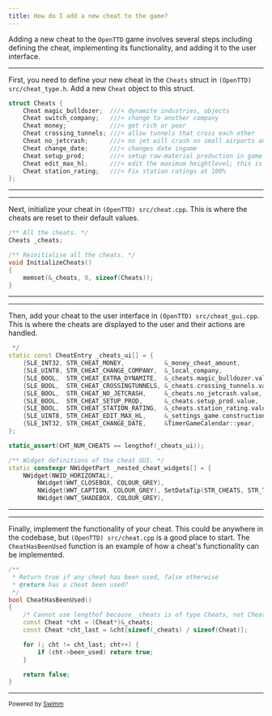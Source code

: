```yaml
---
title: How do I add a new cheat to the game?
---
```

Adding a new cheat to the <SwmToken path="src/cheat_type.h" pos="2:13:13" line-data=" * This file is part of OpenTTD." repo-id="Z2l0aHViJTNBJTNBT3BlblRURCUzQSUzQXNodWp1dXU=" repo-name="OpenTTD">`OpenTTD`</SwmToken> game involves several steps including defining the cheat, implementing its functionality, and adding it to the user interface.

<SwmSnippet path="/src/cheat_type.h" line="26" repo-id="Z2l0aHViJTNBJTNBT3BlblRURCUzQSUzQXNodWp1dXU=">

---

First, you need to define your new cheat in the <SwmToken path="src/cheat_type.h" pos="26:2:2" line-data="struct Cheats {" repo-id="Z2l0aHViJTNBJTNBT3BlblRURCUzQSUzQXNodWp1dXU=" repo-name="OpenTTD">`Cheats`</SwmToken> struct in <SwmPath repo-id="Z2l0aHViJTNBJTNBT3BlblRURCUzQSUzQXNodWp1dXU=" repo-name="OpenTTD" path="src/cheat_type.h">`(OpenTTD) src/cheat_type.h`</SwmPath>. Add a new <SwmToken path="src/cheat_type.h" pos="27:1:1" line-data="	Cheat magic_bulldozer;  ///&lt; dynamite industries, objects" repo-id="Z2l0aHViJTNBJTNBT3BlblRURCUzQSUzQXNodWp1dXU=" repo-name="OpenTTD">`Cheat`</SwmToken> object to this struct.

```c
struct Cheats {
	Cheat magic_bulldozer;  ///< dynamite industries, objects
	Cheat switch_company;   ///< change to another company
	Cheat money;            ///< get rich or poor
	Cheat crossing_tunnels; ///< allow tunnels that cross each other
	Cheat no_jetcrash;      ///< no jet will crash on small airports anymore
	Cheat change_date;      ///< changes date ingame
	Cheat setup_prod;       ///< setup raw-material production in game
	Cheat edit_max_hl;      ///< edit the maximum heightlevel; this is a cheat because of the fact that it needs to reset NewGRF game state and doing so as a simple configuration breaks the expectation of many
	Cheat station_rating;   ///< Fix station ratings at 100%
};
```

---

</SwmSnippet>

<SwmSnippet path="/src/cheat.cpp" line="15" repo-id="Z2l0aHViJTNBJTNBT3BlblRURCUzQSUzQXNodWp1dXU=">

---

Next, initialize your cheat in <SwmPath repo-id="Z2l0aHViJTNBJTNBT3BlblRURCUzQSUzQXNodWp1dXU=" repo-name="OpenTTD" path="src/cheat.cpp">`(OpenTTD) src/cheat.cpp`</SwmPath>. This is where the cheats are reset to their default values.

```c++
/** All the cheats. */
Cheats _cheats;

/** Reinitialise all the cheats. */
void InitializeCheats()
{
	memset(&_cheats, 0, sizeof(Cheats));
}
```

---

</SwmSnippet>

<SwmSnippet path="/src/cheat_gui.cpp" line="200" repo-id="Z2l0aHViJTNBJTNBT3BlblRURCUzQSUzQXNodWp1dXU=">

---

Then, add your cheat to the user interface in <SwmPath repo-id="Z2l0aHViJTNBJTNBT3BlblRURCUzQSUzQXNodWp1dXU=" repo-name="OpenTTD" path="src/cheat_gui.cpp">`(OpenTTD) src/cheat_gui.cpp`</SwmPath>. This is where the cheats are displayed to the user and their actions are handled.

```c++
 */
static const CheatEntry _cheats_ui[] = {
	{SLE_INT32, STR_CHEAT_MONEY,           &_money_cheat_amount,                          &_cheats.money.been_used,            &ClickMoneyCheat         },
	{SLE_UINT8, STR_CHEAT_CHANGE_COMPANY,  &_local_company,                               &_cheats.switch_company.been_used,   &ClickChangeCompanyCheat },
	{SLE_BOOL,  STR_CHEAT_EXTRA_DYNAMITE,  &_cheats.magic_bulldozer.value,                &_cheats.magic_bulldozer.been_used,  nullptr                  },
	{SLE_BOOL,  STR_CHEAT_CROSSINGTUNNELS, &_cheats.crossing_tunnels.value,               &_cheats.crossing_tunnels.been_used, nullptr                  },
	{SLE_BOOL,  STR_CHEAT_NO_JETCRASH,     &_cheats.no_jetcrash.value,                    &_cheats.no_jetcrash.been_used,      nullptr                  },
	{SLE_BOOL,  STR_CHEAT_SETUP_PROD,      &_cheats.setup_prod.value,                     &_cheats.setup_prod.been_used,       &ClickSetProdCheat       },
	{SLE_BOOL,  STR_CHEAT_STATION_RATING,  &_cheats.station_rating.value,                 &_cheats.station_rating.been_used,   nullptr                  },
	{SLE_UINT8, STR_CHEAT_EDIT_MAX_HL,     &_settings_game.construction.map_height_limit, &_cheats.edit_max_hl.been_used,      &ClickChangeMaxHlCheat   },
	{SLE_INT32, STR_CHEAT_CHANGE_DATE,     &TimerGameCalendar::year,                      &_cheats.change_date.been_used,      &ClickChangeDateCheat    },
};

static_assert(CHT_NUM_CHEATS == lengthof(_cheats_ui));

/** Widget definitions of the cheat GUI. */
static constexpr NWidgetPart _nested_cheat_widgets[] = {
	NWidget(NWID_HORIZONTAL),
		NWidget(WWT_CLOSEBOX, COLOUR_GREY),
		NWidget(WWT_CAPTION, COLOUR_GREY), SetDataTip(STR_CHEATS, STR_TOOLTIP_WINDOW_TITLE_DRAG_THIS),
		NWidget(WWT_SHADEBOX, COLOUR_GREY),
```

---

</SwmSnippet>

<SwmSnippet path="/src/cheat.cpp" line="24" repo-id="Z2l0aHViJTNBJTNBT3BlblRURCUzQSUzQXNodWp1dXU=">

---

Finally, implement the functionality of your cheat. This could be anywhere in the codebase, but <SwmPath repo-id="Z2l0aHViJTNBJTNBT3BlblRURCUzQSUzQXNodWp1dXU=" repo-name="OpenTTD" path="src/cheat.cpp">`(OpenTTD) src/cheat.cpp`</SwmPath> is a good place to start. The <SwmToken path="src/cheat.cpp" pos="28:2:2" line-data="bool CheatHasBeenUsed()" repo-id="Z2l0aHViJTNBJTNBT3BlblRURCUzQSUzQXNodWp1dXU=" repo-name="OpenTTD">`CheatHasBeenUsed`</SwmToken> function is an example of how a cheat's functionality can be implemented.

```c++
/**
 * Return true if any cheat has been used, false otherwise
 * @return has a cheat been used?
 */
bool CheatHasBeenUsed()
{
	/* Cannot use lengthof because _cheats is of type Cheats, not Cheat */
	const Cheat *cht = (Cheat*)&_cheats;
	const Cheat *cht_last = &cht[sizeof(_cheats) / sizeof(Cheat)];

	for (; cht != cht_last; cht++) {
		if (cht->been_used) return true;
	}

	return false;
}
```

---

</SwmSnippet>

<SwmMeta version="3.0.0"><sup>Powered by [Swimm](/)</sup></SwmMeta>
